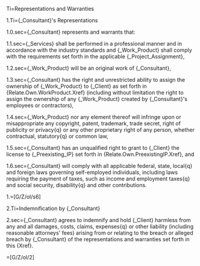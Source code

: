 Ti=Representations and Warranties

1.Ti={_Consultant}'s Representations

1.0.sec={_Consultant} represents and warrants that:

1.1.sec={_Services} shall be performed in a professional manner and in accordance with the industry standards and {_Work_Product} shall comply with the requirements set forth in the applicable {_Project_Assignment},

1.2.sec={_Work_Product} will be an original work of {_Consultant},

1.3.sec={_Consultant} has the right and unrestricted ability to assign the ownership of {_Work_Product} to {_Client} as set forth in {Relate.Own.WorkProduct.Xref} (including without limitation the right to assign the ownership of any {_Work_Product} created by {_Consultant}'s employees or contractors),

1.4.sec={_Work_Product} nor any element thereof will infringe upon or misappropriate any copyright, patent, trademark, trade secret, right of publicity or privacy{q} or any other proprietary right of any person, whether contractual, statutory{q} or common law,

1.5.sec={_Consultant} has an unqualified right to grant to {_Client} the license to {_Preexisting_IP} set forth in {Relate.Own.PreexistingIP.Xref}, and

1.6.sec={_Consultant} will comply with all applicable federal, state, local{q} and foreign laws governing self-employed individuals, including laws requiring the payment of taxes, such as income and employment taxes{q} and social security, disability{q} and other contributions.

1.=[G/Z/ol/s6]

2.Ti=Indemnification by {_Consultant}

2.sec={_Consultant} agrees to indemnify and hold {_Client} harmless from any and all damages, costs, claims, expenses{q} or other liability (including reasonable attorneys' fees) arising from or relating to the breach or alleged breach by {_Consultant} of the representations and warranties set forth in this {Xref}.

=[G/Z/ol/2]
